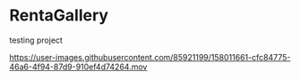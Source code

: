 # RentaGallery
testing project

https://user-images.githubusercontent.com/85921199/158011661-cfc84775-46a6-4f94-87d9-910ef4d74264.mov

